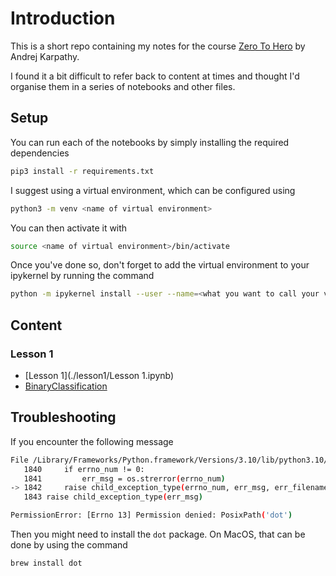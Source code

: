 # Introduction

This is a short repo containing my notes for the course [Zero To Hero](https://karpathy.ai/zero-to-hero.html) by Andrej Karpathy. 

I found it a bit difficult to refer back to content at times and thought I'd organise them in a series of notebooks and other files.

## Setup

You can run each of the notebooks by simply installing the required dependencies

```bash
pip3 install -r requirements.txt
```

I suggest using a virtual environment, which can be configured using

```bash
python3 -m venv <name of virtual environment>
```

You can then activate it with 

```bash
source <name of virtual environment>/bin/activate
```

Once you've done so, don't forget to add the virtual environment to your ipykernel by running the command 

```bash
python -m ipykernel install --user --name=<what you want to call your virtual env in jupyter notebook>
```

## Content

### Lesson 1

- [Lesson 1](./lesson1/Lesson 1.ipynb)
- [BinaryClassification](./lesson1/lesson_1.ipynb)

## Troubleshooting

If you encounter the following message

```bash
File /Library/Frameworks/Python.framework/Versions/3.10/lib/python3.10/subprocess.py:1842, in Popen._execute_child(self, args, executable, preexec_fn, close_fds, pass_fds, cwd, env, startupinfo, creationflags, shell, p2cread, p2cwrite, c2pread, c2pwrite, errread, errwrite, restore_signals, gid, gids, uid, umask, start_new_session)
   1840     if errno_num != 0:
   1841         err_msg = os.strerror(errno_num)
-> 1842     raise child_exception_type(errno_num, err_msg, err_filename)
   1843 raise child_exception_type(err_msg)

PermissionError: [Errno 13] Permission denied: PosixPath('dot')
```

Then you might need to install the `dot` package. On MacOS, that can be done by using the command 

```
brew install dot
```


